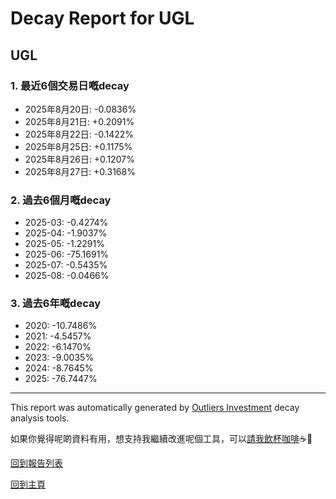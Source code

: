# Decay Report for UGL

## UGL

### 1. 最近6個交易日嘅decay

- 2025年8月20日: -0.0836%
- 2025年8月21日: +0.2091%
- 2025年8月22日: -0.1422%
- 2025年8月25日: +0.1175%
- 2025年8月26日: +0.1207%
- 2025年8月27日: +0.3168%

### 2. 過去6個月嘅decay

- 2025-03: -0.4274%
- 2025-04: -1.9037%
- 2025-05: -1.2291%
- 2025-06: -75.1691%
- 2025-07: -0.5435%
- 2025-08: -0.0466%

### 3. 過去6年嘅decay

- 2020: -10.7486%
- 2021: -4.5457%
- 2022: -6.1470%
- 2023: -9.0035%
- 2024: -8.7645%
- 2025: -76.7447%

------------------------------
This report was automatically generated by [Outliers Investment](https://outliersecon.github.io/Outliers-Investment/) decay analysis tools.

如果你覺得呢啲資料有用，想支持我繼續改進呢個工具，可以[請我飲杯咖啡](https://buymeacoffee.com/outliersecon)☕🙏

[回到報告列表](https://outliersecon.github.io/Outliers-Investment/reports/reports_public)

[回到主頁](https://outliersecon.github.io/Outliers-Investment/)